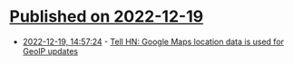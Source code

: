 # [Published on 2022-12-19](index.md)

* [2022-12-19, 14:57:24](https://news.ycombinator.com/item?id=34052786) - [Tell HN: Google Maps location data is used for GeoIP updates](https://news.ycombinator.com/item?id=34052786)
